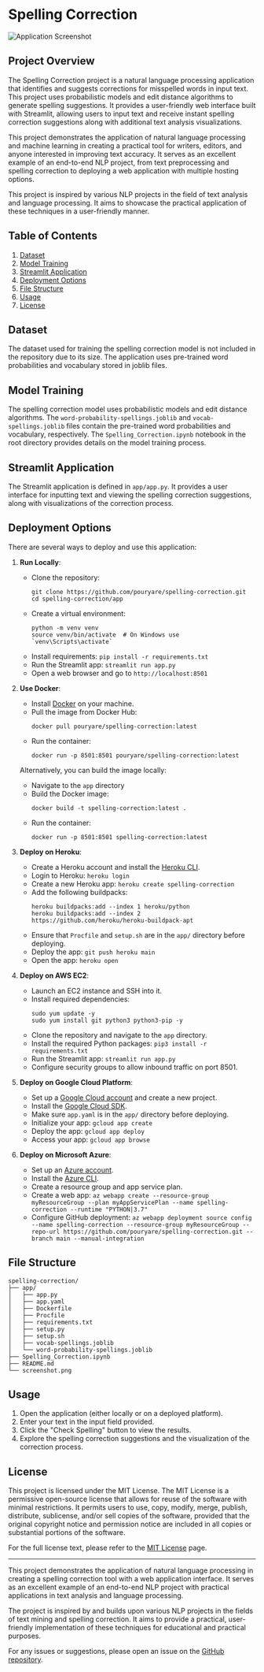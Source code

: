 # Spelling Correction

![Application Screenshot](screenshot.png)

## Project Overview

The Spelling Correction project is a natural language processing application that identifies and suggests corrections for misspelled words in input text. This project uses probabilistic models and edit distance algorithms to generate spelling suggestions. It provides a user-friendly web interface built with Streamlit, allowing users to input text and receive instant spelling correction suggestions along with additional text analysis visualizations.

This project demonstrates the application of natural language processing and machine learning in creating a practical tool for writers, editors, and anyone interested in improving text accuracy. It serves as an excellent example of an end-to-end NLP project, from text preprocessing and spelling correction to deploying a web application with multiple hosting options.

This project is inspired by various NLP projects in the field of text analysis and language processing. It aims to showcase the practical application of these techniques in a user-friendly manner.

## Table of Contents

1. [Dataset](#dataset)
2. [Model Training](#model-training)
3. [Streamlit Application](#streamlit-application)
4. [Deployment Options](#deployment-options)
5. [File Structure](#file-structure)
6. [Usage](#usage)
7. [License](#license)

## Dataset

The dataset used for training the spelling correction model is not included in the repository due to its size. The application uses pre-trained word probabilities and vocabulary stored in joblib files.

## Model Training

The spelling correction model uses probabilistic models and edit distance algorithms. The `word-probability-spellings.joblib` and `vocab-spellings.joblib` files contain the pre-trained word probabilities and vocabulary, respectively. The `Spelling_Correction.ipynb` notebook in the root directory provides details on the model training process.

## Streamlit Application

The Streamlit application is defined in `app/app.py`. It provides a user interface for inputting text and viewing the spelling correction suggestions, along with visualizations of the correction process.

## Deployment Options

There are several ways to deploy and use this application:

1. **Run Locally**:
   - Clone the repository:
     ```
     git clone https://github.com/pouryare/spelling-correction.git
     cd spelling-correction/app
     ```
   - Create a virtual environment: 
     ```
     python -m venv venv
     source venv/bin/activate  # On Windows use `venv\Scripts\activate`
     ```
   - Install requirements: `pip install -r requirements.txt`
   - Run the Streamlit app: `streamlit run app.py`
   - Open a web browser and go to `http://localhost:8501`

2. **Use Docker**:
   - Install [Docker](https://docs.docker.com/get-docker/) on your machine.
   - Pull the image from Docker Hub: 
     ```
     docker pull pouryare/spelling-correction:latest
     ```
   - Run the container: 
     ```
     docker run -p 8501:8501 pouryare/spelling-correction:latest
     ```

   Alternatively, you can build the image locally:
   - Navigate to the `app` directory
   - Build the Docker image: 
     ```
     docker build -t spelling-correction:latest .
     ```
   - Run the container: 
     ```
     docker run -p 8501:8501 spelling-correction:latest
     ```

3. **Deploy on Heroku**:
   - Create a Heroku account and install the [Heroku CLI](https://devcenter.heroku.com/articles/heroku-cli).
   - Login to Heroku: `heroku login`
   - Create a new Heroku app: `heroku create spelling-correction`
   - Add the following buildpacks:
     ```
     heroku buildpacks:add --index 1 heroku/python
     heroku buildpacks:add --index 2 https://github.com/heroku/heroku-buildpack-apt
     ```
   - Ensure that `Procfile` and `setup.sh` are in the `app/` directory before deploying.
   - Deploy the app: `git push heroku main`
   - Open the app: `heroku open`

4. **Deploy on AWS EC2**:
   - Launch an EC2 instance and SSH into it.
   - Install required dependencies:
     ```
     sudo yum update -y
     sudo yum install git python3 python3-pip -y
     ```
   - Clone the repository and navigate to the `app` directory.
   - Install the required Python packages: `pip3 install -r requirements.txt`
   - Run the Streamlit app: `streamlit run app.py`
   - Configure security groups to allow inbound traffic on port 8501.

5. **Deploy on Google Cloud Platform**:
   - Set up a [Google Cloud account](https://cloud.google.com/) and create a new project.
   - Install the [Google Cloud SDK](https://cloud.google.com/sdk/docs/install).
   - Make sure `app.yaml` is in the `app/` directory before deploying.
   - Initialize your app: `gcloud app create`
   - Deploy the app: `gcloud app deploy`
   - Access your app: `gcloud app browse`

6. **Deploy on Microsoft Azure**:
   - Set up an [Azure account](https://azure.microsoft.com/).
   - Install the [Azure CLI](https://docs.microsoft.com/en-us/cli/azure/install-azure-cli).
   - Create a resource group and app service plan.
   - Create a web app: `az webapp create --resource-group myResourceGroup --plan myAppServicePlan --name spelling-correction --runtime "PYTHON|3.7"`
   - Configure GitHub deployment: `az webapp deployment source config --name spelling-correction --resource-group myResourceGroup --repo-url https://github.com/pouryare/spelling-correction.git --branch main --manual-integration`

## File Structure
```
spelling-correction/
├── app/
│   ├── app.py
│   ├── app.yaml
│   ├── Dockerfile
│   ├── Procfile
│   ├── requirements.txt
│   ├── setup.py
│   ├── setup.sh
│   ├── vocab-spellings.joblib
│   └── word-probability-spellings.joblib
├── Spelling_Correction.ipynb
├── README.md
└── screenshot.png
```

## Usage

1. Open the application (either locally or on a deployed platform).
2. Enter your text in the input field provided.
3. Click the "Check Spelling" button to view the results.
4. Explore the spelling correction suggestions and the visualization of the correction process.

## License

This project is licensed under the MIT License. The MIT License is a permissive open-source license that allows for reuse of the software with minimal restrictions. It permits users to use, copy, modify, merge, publish, distribute, sublicense, and/or sell copies of the software, provided that the original copyright notice and permission notice are included in all copies or substantial portions of the software.

For the full license text, please refer to the [MIT License](https://opensource.org/licenses/MIT) page.

---

This project demonstrates the application of natural language processing in creating a spelling correction tool with a web application interface. It serves as an excellent example of an end-to-end NLP project with practical applications in text analysis and language processing.

The project is inspired by and builds upon various NLP projects in the fields of text mining and spelling correction. It aims to provide a practical, user-friendly implementation of these techniques for educational and practical purposes.

For any issues or suggestions, please open an issue on the [GitHub repository](https://github.com/pouryare/spelling-correction).
